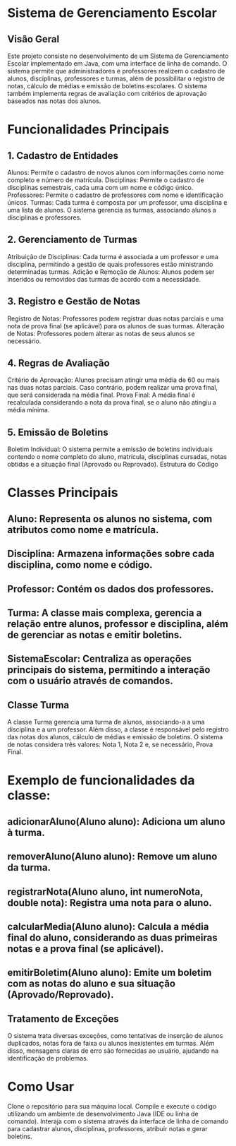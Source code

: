 # Sistema de Gerenciamento Escolar
## Visão Geral
Este projeto consiste no desenvolvimento de um Sistema de Gerenciamento Escolar implementado em Java, com uma interface de linha de comando. O sistema permite que administradores e professores realizem o cadastro de alunos, disciplinas, professores e turmas, além de possibilitar o registro de notas, cálculo de médias e emissão de boletins escolares. O sistema também implementa regras de avaliação com critérios de aprovação baseados nas notas dos alunos.

# Funcionalidades Principais
## 1. Cadastro de Entidades
Alunos: Permite o cadastro de novos alunos com informações como nome completo e número de matrícula.
Disciplinas: Permite o cadastro de disciplinas semestrais, cada uma com um nome e código único.
Professores: Permite o cadastro de professores com nome e identificação únicos.
Turmas: Cada turma é composta por um professor, uma disciplina e uma lista de alunos. O sistema gerencia as turmas, associando alunos a disciplinas e professores.
## 2. Gerenciamento de Turmas
Atribuição de Disciplinas: Cada turma é associada a um professor e uma disciplina, permitindo a gestão de quais professores estão ministrando determinadas turmas.
Adição e Remoção de Alunos: Alunos podem ser inseridos ou removidos das turmas de acordo com a necessidade.
## 3. Registro e Gestão de Notas
Registro de Notas: Professores podem registrar duas notas parciais e uma nota de prova final (se aplicável) para os alunos de suas turmas.
Alteração de Notas: Professores podem alterar as notas de seus alunos se necessário.
## 4. Regras de Avaliação
Critério de Aprovação: Alunos precisam atingir uma média de 60 ou mais nas duas notas parciais. Caso contrário, podem realizar uma prova final, que será considerada na média final.
Prova Final: A média final é recalculada considerando a nota da prova final, se o aluno não atingiu a média mínima.
## 5. Emissão de Boletins
Boletim Individual: O sistema permite a emissão de boletins individuais contendo o nome completo do aluno, matrícula, disciplinas cursadas, notas obtidas e a situação final (Aprovado ou Reprovado).
Estrutura do Código
# Classes Principais
## Aluno: Representa os alunos no sistema, com atributos como nome e matrícula.
## Disciplina: Armazena informações sobre cada disciplina, como nome e código.
## Professor: Contém os dados dos professores.
## Turma: A classe mais complexa, gerencia a relação entre alunos, professor e disciplina, além de gerenciar as notas e emitir boletins.
## SistemaEscolar: Centraliza as operações principais do sistema, permitindo a interação com o usuário através de comandos.
## Classe Turma
A classe Turma gerencia uma turma de alunos, associando-a a uma disciplina e a um professor. Além disso, a classe é responsável pelo registro das notas dos alunos, cálculo de médias e emissão de boletins. O sistema de notas considera três valores: Nota 1, Nota 2 e, se necessário, Prova Final.

# Exemplo de funcionalidades da classe:

## adicionarAluno(Aluno aluno): Adiciona um aluno à turma.
## removerAluno(Aluno aluno): Remove um aluno da turma.
## registrarNota(Aluno aluno, int numeroNota, double nota): Registra uma nota para o aluno.
## calcularMedia(Aluno aluno): Calcula a média final do aluno, considerando as duas primeiras notas e a prova final (se aplicável).
## emitirBoletim(Aluno aluno): Emite um boletim com as notas do aluno e sua situação (Aprovado/Reprovado).
## Tratamento de Exceções
O sistema trata diversas exceções, como tentativas de inserção de alunos duplicados, notas fora de faixa ou alunos inexistentes em turmas. Além disso, mensagens claras de erro são fornecidas ao usuário, ajudando na identificação de problemas.

# Como Usar
Clone o repositório para sua máquina local.
Compile e execute o código utilizando um ambiente de desenvolvimento Java (IDE ou linha de comando).
Interaja com o sistema através da interface de linha de comando para cadastrar alunos, disciplinas, professores, atribuir notas e gerar boletins.
